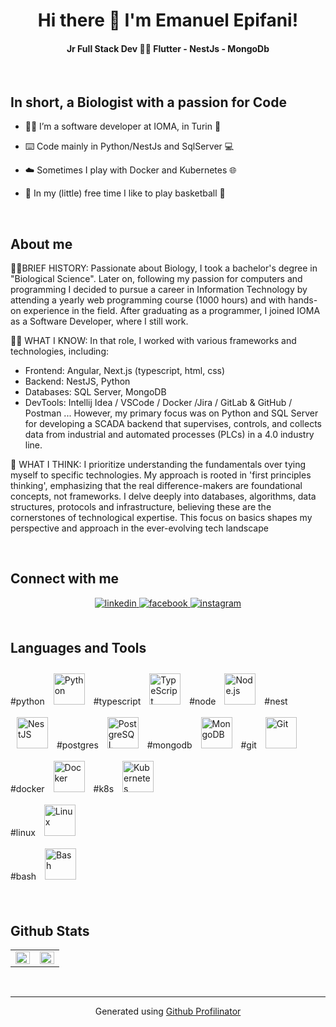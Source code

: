 # **<div align="center">Hi there 👋 I'm Emanuel Epifani!</div>**  
  

#### <div align="center">Jr Full Stack Dev 👨‍💻 Flutter - NestJs - MongoDb</div>  
  

<br/>  


## In short, a Biologist with a passion for Code  
- 👨‍💻 I’m a software developer at IOMA, in Turin 🏢  
  

- ⌨️ Code mainly in Python/NestJs and SqlServer 💻  
  

- ☁️ Sometimes I play with Docker and Kubernetes 🌐  
  

- 🌱 In my (little) free time I like to play basketball 🏀  
    

<br/>  


## About me  
🙎‍♂️BRIEF HISTORY:
Passionate about Biology, I took a bachelor's degree in "Biological Science". 
Later on, following my passion for computers and programming I decided to pursue a career in Information Technology by attending a yearly web programming course (1000 hours) and with hands-on experience in the field. After graduating as a programmer, I joined IOMA as a Software Developer, where I still work. 

🧑‍💻 WHAT I KNOW:
In that role, I worked with various frameworks and technologies, including:
- Frontend: Angular, Next.js (typescript, html, css)
- Backend: NestJS, Python
- Databases: SQL Server, MongoDB
- DevTools: Intellij Idea / VSCode / Docker /Jira / GitLab & GitHub / Postman ...
However, my primary focus was on Python and SQL Server for developing a SCADA backend that supervises, controls, and collects data from industrial and automated processes (PLCs) in a 4.0 industry line.

📖 WHAT I THINK:
I prioritize understanding the fundamentals over tying myself to specific technologies. My approach is rooted in 'first principles thinking', emphasizing that the real difference-makers are foundational concepts, not frameworks. I delve deeply into databases, algorithms, data structures, protocols and infrastructure, believing these are the cornerstones of technological expertise. This focus on basics shapes my perspective and approach in the ever-evolving tech landscape
  
  

<br/>  


## Connect with me  
<div align="center">
<a href="https://www.linkedin.com/in/emanuel-epifani-5b96a8215/" target="_blank">
<img src=https://img.shields.io/badge/linkedin-%231E77B5.svg?&style=for-the-badge&logo=linkedin&logoColor=white alt=linkedin style="margin-bottom: 5px;" />
</a>
<a href="https://facebook.com/emanuel.epifani" target="_blank">
<img src=https://img.shields.io/badge/facebook-%232E87FB.svg?&style=for-the-badge&logo=facebook&logoColor=white alt=facebook style="margin-bottom: 5px;" />
</a>
<a href="https://instagram.com/emanuel__epifani" target="_blank">
<img src=https://img.shields.io/badge/instagram-%23000000.svg?&style=for-the-badge&logo=instagram&logoColor=white alt=instagram style="margin-bottom: 5px;" />
</a>  
</div>  
  

<br/>  


## Languages and Tools
#python
<a href="https://www.python.org/" target="_blank"><img style="margin: 10px" src="https://profilinator.rishav.dev/skills-assets/python-original.svg" alt="Python" height="50" /></a>
#typescript
<a href="https://www.typescriptlang.org/" target="_blank"><img style="margin: 10px" src="https://profilinator.rishav.dev/skills-assets/typescript-original.svg" alt="TypeScript" height="50" /></a>
#node
<a href="https://nodejs.org/" target="_blank"><img style="margin: 10px" src="https://profilinator.rishav.dev/skills-assets/nodejs-original-wordmark.svg" alt="Node.js" height="50" /></a> 
#nest
<a href="https://nestjs.com/" target="_blank"><img style="margin: 10px" src="https://d33wubrfki0l68.cloudfront.net/e937e774cbbe23635999615ad5d7732decad182a/26072/logo-small.ede75a6b.svg" alt="NestJS" height="50" /></a>
#postgres
<a href="https://www.postgresql.org/" target="_blank"><img style="margin: 10px" src="https://profilinator.rishav.dev/skills-assets/postgresql-original-wordmark.svg" alt="PostgreSQL" height="50" /></a>
#mongodb
<a href="https://www.mongodb.com/" target="_blank"><img style="margin: 10px" src="https://profilinator.rishav.dev/skills-assets/mongodb-original-wordmark.svg" alt="MongoDB" height="50" /></a>
#git
<a href="https://github.com/" target="_blank"><img style="margin: 10px" src="https://profilinator.rishav.dev/skills-assets/git-scm-icon.svg" alt="Git" height="50" /></a>
#docker
<a href="https://www.docker.com/" target="_blank"><img style="margin: 10px" src="https://profilinator.rishav.dev/skills-assets/docker-original-wordmark.svg" alt="Docker" height="50" /></a>
#k8s
<a href="https://kubernetes.io/" target="_blank"><img style="margin: 10px" src="https://profilinator.rishav.dev/skills-assets/kubernetes-icon.svg" alt="Kubernetes" height="50" /></a>  
#linux
<a href="https://www.linux.org/" target="_blank"><img style="margin: 10px" src="https://profilinator.rishav.dev/skills-assets/linux-original.svg" alt="Linux" height="50" /></a>  
#bash
<a href="https://www.gnu.org/software/bash/" target="_blank"><img style="margin: 10px" src="https://profilinator.rishav.dev/skills-assets/gnu_bash-icon.svg" alt="Bash" height="50" /></a>  
</div>  

<br/>  


## Github Stats  
<table><tr><td valign="top" width="50%">

<img src="https://github-readme-stats.vercel.app/api?username=emanuel-epifani&show_icons=true&count_private=true&hide_border=true" align="left" style="width: 100%" />

</td><td valign="top" width="50%">

<div align="right"><img src="https://github-readme-stats.vercel.app/api/top-langs/?username=emanuel-epifani&hide_border=true&layout=compact" align="right" style="width: 100%" /></div>

</td></tr></table>
<br />

----
<div align="center">Generated using <a href="https://profilinator.rishav.dev/" target="_blank">Github Profilinator</a></div>
